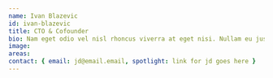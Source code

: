```yaml
---
name: Ivan Blazevic
id: ivan-blazevic
title: CTO & Cofounder
bio: Nam eget odio vel nisl rhoncus viverra at eget nisi. Nullam eu justo ultricies ante venenatis aliquam at vitae nulla. Etiam nec gravida velit. Maecenas finibus enim ut mauris condimentum suscipit.
image:
areas:
contact: { email: jd@email.email, spotlight: link for jd goes here }
---
```

